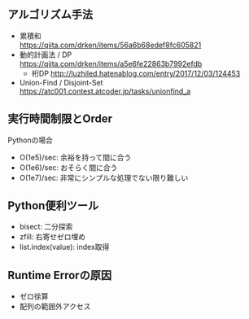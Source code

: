 ## アルゴリズム手法
- 累積和  
https://qiita.com/drken/items/56a6b68edef8fc605821  
- 動的計画法 / DP  
https://qiita.com/drken/items/a5e6fe22863b7992efdb
    - 桁DP
    http://luzhiled.hatenablog.com/entry/2017/12/03/124453
- Union-Find / Disjoint-Set  
https://atc001.contest.atcoder.jp/tasks/unionfind_a  

## 実行時間制限とOrder
Pythonの場合
- O(1e5)/sec: 余裕を持って間に合う  
- O(1e6)/sec: おそらく間に合う  
- O(1e7)/sec: 非常にシンプルな処理でない限り難しい

## Python便利ツール
- bisect: 二分探索
- zfill: 右寄せゼロ埋め
- list.index(value): index取得

## Runtime Errorの原因
- ゼロ徐算  
- 配列の範囲外アクセス